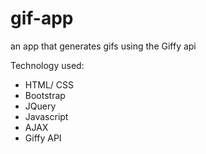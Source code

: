 # gif-app
an app that generates gifs using the Giffy api

Technology used:
- HTML/ CSS
- Bootstrap
- JQuery
- Javascript
- AJAX
- Giffy API
